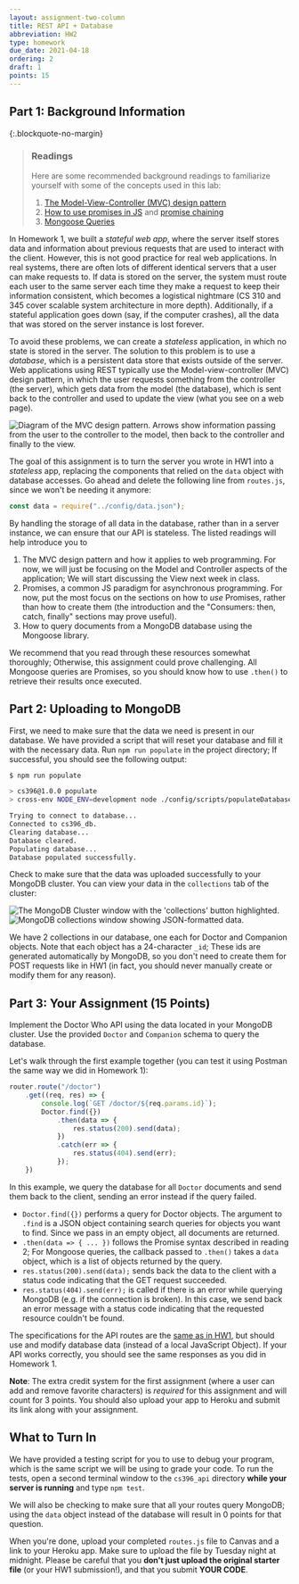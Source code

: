 ```yaml
---
layout: assignment-two-column
title: REST API + Database
abbreviation: HW2
type: homework
due_date: 2021-04-18
ordering: 2
draft: 1
points: 15
---
```


## Part 1: Background Information

{:.blockquote-no-margin}
> ### Readings
>
> Here are some recommended background readings to familiarize yourself with some of the concepts used in this lab:
>
> 1. <a href="https://medium.com/@anshul.vyas380/mvc-pattern-3b5366e60ce4" target="_blank">The Model-View-Controller (MVC) design pattern</a>
> 2. <a href="https://javascript.info/promise-basics" target="_blank">How to use promises in JS</a> and <a href="https://javascript.info/promise-chaining" target="_blank">promise chaining</a>
> 3. <a href="https://mongoosejs.com/docs/queries.html" target="_blank">Mongoose Queries</a>

In Homework 1, we built a _stateful web app_, where the server itself stores data and information about previous requests that are used to interact with the client. However, this is not good practice for real web applications. In real systems, there are often lots of different identical servers that a user can make requests to. If data is stored on the server, the system must route each user to the same server each time they make a request to keep their information consistent, which becomes a logistical nightmare (CS 310 and 345 cover scalable system architecture in more depth). Additionally, if a stateful application goes down (say, if the computer crashes), all the data that was stored on the server instance is lost forever.

To avoid these problems, we can create a _stateless_ application, in which no state is stored in the server. The solution to this problem is to use a _database_, which is a persistent data store that exists outside of the server. Web applications using REST typically use the Model-view-controller (MVC) design pattern, in which the user requests something from the controller (the server), which gets data from the model (the database), which is sent back to the controller and used to update the view (what you see on a web page).

<img class="small frame" src="/spring2021/assets/images/hw2/img1.png" alt="Diagram of the MVC design pattern. Arrows show information passing from the user to the controller to the model, then back to the controller and finally to the view."/>

The goal of this assignment is to turn the server you wrote in HW1 into a _stateless_ app, replacing the components that relied on the `data` object with database accesses. Go ahead and delete the following line from `routes.js`, since we won't be needing it anymore:

```javascript
const data = require("../config/data.json");
```

By handling the storage of all data in the database, rather than in a server instance, we can ensure that our API is stateless. The listed readings will help introduce you to

1. The MVC design pattern and how it applies to web programming. For now, we will just be focusing on the Model and Controller aspects of the application; We will start discussing the View next week in class.
2. Promises, a common JS paradigm for asynchronous programming. For now, put the most focus on the sections on how to _use_ Promises, rather than how to create them (the introduction and the "Consumers: then, catch, finally" sections may prove useful).
3. How to query documents from a MongoDB database using the Mongoose library.

We recommend that you read through these resources somewhat thoroughly; Otherwise, this assignment could prove challenging. All Mongoose queries are Promises, so you should know how to use `.then()` to retrieve their results once executed.

## Part 2: Uploading to MongoDB

First, we need to make sure that the data we need is present in our database. We have provided a script that will reset your database and fill it with the necessary data. Run `npm run populate` in the project directory; If successful, you should see the following output:

```bash
$ npm run populate

> cs396@1.0.0 populate
> cross-env NODE_ENV=development node ./config/scripts/populateDatabase.js

Trying to connect to database...
Connected to cs396_db.
Clearing database...
Database cleared.
Populating database...
Database populated successfully.
```

Check to make sure that the data was uploaded successfully to your MongoDB cluster. You can view your data in the `collections` tab of the cluster:

<img class="medium frame" src="/spring2021/assets/images/hw2/img2.png" alt="The MongoDB Cluster window with the 'collections' button highlighted."/>

<img class="large frame" src="/spring2021/assets/images/hw2/img3.png" alt="MongoDB collections window showing JSON-formatted data."/>

We have 2 collections in our database, one each for Doctor and Companion objects. Note that each object has a 24-character `_id`; These ids are generated automatically by MongoDB, so you don't need to create them for POST requests like in HW1 (in fact, you should never manually create or modify them for any reason).

## Part 3: Your Assignment (15 Points)

Implement the Doctor Who API using the data located in your MongoDB cluster. Use the provided `Doctor` and `Companion` schema to query the database.

Let's walk through the first example together (you can test it using Postman the same way we did in Homework 1):

```javascript
router.route("/doctor")
    .get((req, res) => {
        console.log(`GET /doctor/${req.params.id}`);
        Doctor.find({})
            .then(data => {
                res.status(200).send(data);
            })
            .catch(err => {
                res.status(404).send(err);
            });
    })
```

In this example, we query the database for all `Doctor` documents and send them back to the client, sending an error instead if the query failed.
- `Doctor.find({})` performs a query for Doctor objects. The argument to `.find` is a JSON object containing search queries for objects you want to find. Since we pass in an empty object, all documents are returned.
- `.then(data => { ... })` follows the Promise syntax described in reading 2; For Mongoose queries, the callback passed to `.then()` takes a `data` object, which is a list of objects returned by the query.
- `res.status(200).send(data);` sends back the data to the client with a status code indicating that the GET request succeeded.
- `res.status(404).send(err);` is called if there is an error while querying MongoDB (e.g. if the connection is broken). In this case, we send back an error message with a status code indicating that the requested resource couldn't be found.

The specifications for the API routes are the <a href="/spring2021/assignments/hw1#routes">same as in HW1</a>, but should use and modify database data (instead of a local JavaScript Object). If your API works correctly, you should see the same responses as you did in Homework 1.

__Note__: The extra credit system for the first assignment (where a user can add and remove favorite characters) is _required_ for this assignment and will count for 3 points. You should also upload your app to Heroku and submit its link along with your assignment. 

## What to Turn In

We have provided a testing script for you to use to debug your program, which is the same script we will be using to grade your code. To run the tests, open a second terminal window to the `cs396_api` directory __while your server is running__ and type `npm test`.

We will also be checking to make sure that all your routes query MongoDB; using the `data` object instead of the database will result in 0 points for that question.

When you're done, upload your completed `routes.js` file to Canvas and a link to your Heroku app. Make sure to upload the file by Tuesday night at midnight. Please be careful that you __don't just upload the original starter file__ (or your HW1 submission!), and that you submit __YOUR CODE__.
